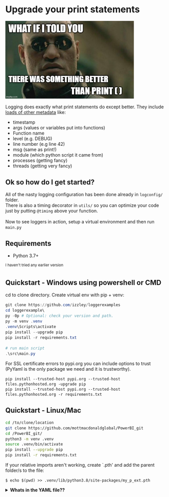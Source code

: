 # Upgrade your print statements
<p>
<img src="./docs/morpheus.jpg" alt="print statement meme" width="400" align="centre" style="padding-right: 30px; padding left: 20px;">
<p>



Logging does exactly what print statements do except better. They include [loads of other metadata](https://docs.python.org/3/library/logging.html#logrecord-attributes) like:

* timestamp
* args (values or variables put into functions)
* Function name
* level (e.g. DEBUG)
* line number (e.g line 42)
* msg (same as print!)
* module (which python script it came from)
* processes (getting fancy)
* threads (getting very fancy)

## Ok so how do I get started?

All of the nasty logging configuration has been done already in `logconfig/` folder.<br />
There is also a timing decorator in `utils/` so you can optimize your code just by putting `@timing` above your function.
<br /><br />
Now to see loggers in action, setup a virtual environment and then run `main.py`

## Requirements

 * Python 3.7+

<sup>I haven't tried any earlier version</sup>
## Quickstart - Windows using powershell or CMD

cd to clone directory. Create virtual env with pip + venv:

```powershell
git clone https://github.com/izzley/loggerexamples
cd loggerexample\
py -0p # Optional: check your version and path.
py -m venv .venv
.venv\Scripts\activate
pip install --upgrade pip
pip install -r requirements.txt

# run main script
.\src\main.py
```

For SSL certificate errors to pypi.org you can include options to trust (PyYaml is the only package we need and it is trustworthy).

```
pip install --trusted-host pypi.org --trusted-host files.pythonhosted.org -upgrade pip
pip install --trusted-host pypi.org --trusted-host files.pythonhosted.org -r requirements.txt
```

## Quickstart - Linux/Mac

```sh
cd /to/clone/location
git clone https://github.com/mottmacdonaldglobal/PowerBI_git
cd /PowerBI_git/
python3 -m venv .venv
source .venv/bin/activate
pip install --upgrade pip
pip install -r requirements.txt
```

If your relative imports aren't working, create `.pth' and add the 
parent folder/s to the file:

```
$ echo $(pwd) >> .venv/lib/python3.8/site-packages/my_p_ext.pth
```



<details><summary><b>
Whats in the YAML file??
</b></summary>

In short, all of the instructions for how the logger should behave.
### formatters


```json
formatters:
  standard:
    format: "%(asctime)s %(levelname)s - [%(filename)s: line %(lineno)s] - %(funcName)s - %(message)s"
```

Take this logger for example:
```{python}
def funccalc(n):
    logger.debug("something executed")
    for _ in range(n):
        i = 0
    return
```

```bash
2021-11-21 15:43:47,689 DEBUG - [module01.py: line 17] - funccalc - another thing
```


### loggers

```json
root:
  level: DEBUG
  handlers: [console, debug_file_handler, info_file_handler, warn_file_handler, error_file_handler, critical_file_handler, root_file_handler]
```

<p align="center">
  <img src="./docs/rootlogger.png" alt="root logger yaml" width="800">
</p>

### handlers

### filters


## References

- https://zetcode.com/python/logging/